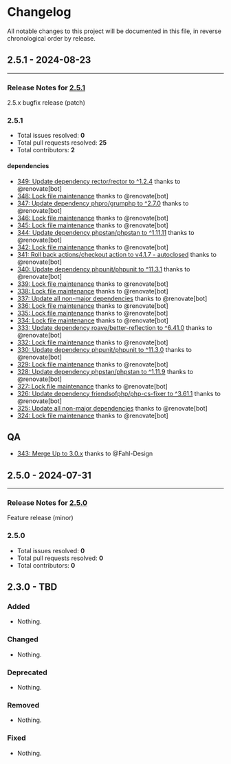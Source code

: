 # Changelog

All notable changes to this project will be documented in this file, in reverse chronological order by release.

## 2.5.1 - 2024-08-23

-----

### Release Notes for [2.5.1](https://github.com/WebProject-xyz/ikea-tradfri-php/milestone/8)

2.5.x bugfix release (patch)

### 2.5.1

- Total issues resolved: **0**
- Total pull requests resolved: **25**
- Total contributors: **2**

#### dependencies

 - [349: Update dependency rector/rector to ^1.2.4](https://github.com/WebProject-xyz/ikea-tradfri-php/pull/349) thanks to @renovate[bot]
 - [348: Lock file maintenance](https://github.com/WebProject-xyz/ikea-tradfri-php/pull/348) thanks to @renovate[bot]
 - [347: Update dependency phpro/grumphp to ^2.7.0](https://github.com/WebProject-xyz/ikea-tradfri-php/pull/347) thanks to @renovate[bot]
 - [346: Lock file maintenance](https://github.com/WebProject-xyz/ikea-tradfri-php/pull/346) thanks to @renovate[bot]
 - [345: Lock file maintenance](https://github.com/WebProject-xyz/ikea-tradfri-php/pull/345) thanks to @renovate[bot]
 - [344: Update dependency phpstan/phpstan to ^1.11.11](https://github.com/WebProject-xyz/ikea-tradfri-php/pull/344) thanks to @renovate[bot]
 - [342: Lock file maintenance](https://github.com/WebProject-xyz/ikea-tradfri-php/pull/342) thanks to @renovate[bot]
 - [341: Roll back actions/checkout action to v4.1.7 - autoclosed](https://github.com/WebProject-xyz/ikea-tradfri-php/pull/341) thanks to @renovate[bot]
 - [340: Update dependency phpunit/phpunit to ^11.3.1](https://github.com/WebProject-xyz/ikea-tradfri-php/pull/340) thanks to @renovate[bot]
 - [339: Lock file maintenance](https://github.com/WebProject-xyz/ikea-tradfri-php/pull/339) thanks to @renovate[bot]
 - [338: Lock file maintenance](https://github.com/WebProject-xyz/ikea-tradfri-php/pull/338) thanks to @renovate[bot]
 - [337: Update all non-major dependencies](https://github.com/WebProject-xyz/ikea-tradfri-php/pull/337) thanks to @renovate[bot]
 - [336: Lock file maintenance](https://github.com/WebProject-xyz/ikea-tradfri-php/pull/336) thanks to @renovate[bot]
 - [335: Lock file maintenance](https://github.com/WebProject-xyz/ikea-tradfri-php/pull/335) thanks to @renovate[bot]
 - [334: Lock file maintenance](https://github.com/WebProject-xyz/ikea-tradfri-php/pull/334) thanks to @renovate[bot]
 - [333: Update dependency roave/better-reflection to ^6.41.0](https://github.com/WebProject-xyz/ikea-tradfri-php/pull/333) thanks to @renovate[bot]
 - [332: Lock file maintenance](https://github.com/WebProject-xyz/ikea-tradfri-php/pull/332) thanks to @renovate[bot]
 - [330: Update dependency phpunit/phpunit to ^11.3.0](https://github.com/WebProject-xyz/ikea-tradfri-php/pull/330) thanks to @renovate[bot]
 - [329: Lock file maintenance](https://github.com/WebProject-xyz/ikea-tradfri-php/pull/329) thanks to @renovate[bot]
 - [328: Update dependency phpstan/phpstan to ^1.11.9](https://github.com/WebProject-xyz/ikea-tradfri-php/pull/328) thanks to @renovate[bot]
 - [327: Lock file maintenance](https://github.com/WebProject-xyz/ikea-tradfri-php/pull/327) thanks to @renovate[bot]
 - [326: Update dependency friendsofphp/php-cs-fixer to ^3.61.1](https://github.com/WebProject-xyz/ikea-tradfri-php/pull/326) thanks to @renovate[bot]
 - [325: Update all non-major dependencies](https://github.com/WebProject-xyz/ikea-tradfri-php/pull/325) thanks to @renovate[bot]
 - [324: Lock file maintenance](https://github.com/WebProject-xyz/ikea-tradfri-php/pull/324) thanks to @renovate[bot]

QA
--

 - [343: Merge Up to 3.0.x](https://github.com/WebProject-xyz/ikea-tradfri-php/pull/343) thanks to @Fahl-Design

## 2.5.0 - 2024-07-31


-----

### Release Notes for [2.5.0](https://github.com/WebProject-xyz/ikea-tradfri-php/milestone/7)

Feature release (minor)

### 2.5.0

- Total issues resolved: **0**
- Total pull requests resolved: **0**
- Total contributors: **0**

## 2.3.0 - TBD

### Added

- Nothing.

### Changed

- Nothing.

### Deprecated

- Nothing.

### Removed

- Nothing.

### Fixed

- Nothing.

